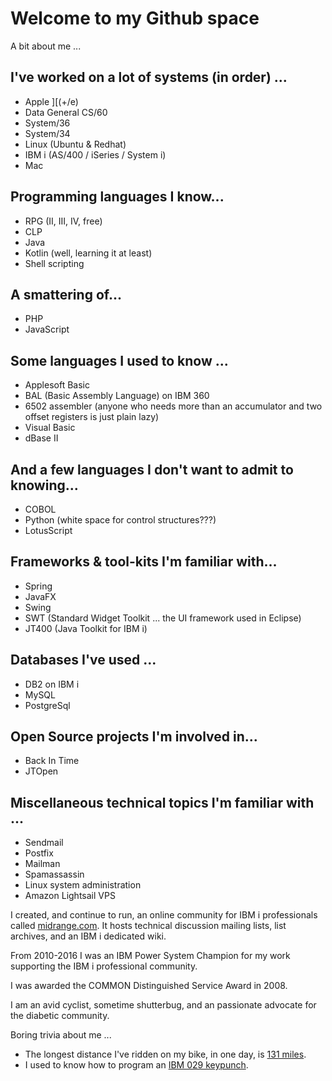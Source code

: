# Welcome to my Github space

A bit about me ...

## I've worked on a lot of systems (in order) ...
- Apple ][(+/e)
- Data General CS/60
- System/36
- System/34
- Linux (Ubuntu & Redhat)
- IBM i (AS/400 / iSeries / System i)
- Mac

## Programming languages I know...
- RPG (II, III, IV, free)
- CLP
- Java
- Kotlin (well, learning it at least)
- Shell scripting

## A smattering of...
- PHP
- JavaScript

## Some languages I used to know ...
- Applesoft Basic
- BAL (Basic Assembly Language) on IBM 360
- 6502 assembler (anyone who needs more than an accumulator and two offset registers is just plain lazy)
- Visual Basic
- dBase II

## And a few languages I don't want to admit to knowing...
- COBOL
- Python (white space for control structures???)
- LotusScript

## Frameworks & tool-kits I'm familiar with...
- Spring
- JavaFX
- Swing
- SWT (Standard Widget Toolkit ... the UI framework used in Eclipse)
- JT400 (Java Toolkit for IBM i)

## Databases I've used ...
- DB2 on IBM i
- MySQL
- PostgreSql

## Open Source projects I'm involved in...
- Back In Time
- JTOpen

## Miscellaneous technical topics I'm familiar with ...
- Sendmail
- Postfix
- Mailman
- Spamassassin
- Linux system administration
- Amazon Lightsail VPS

I created, and continue to run, an online community for IBM i professionals called [midrange.com](https://midrange.com).  It hosts technical discussion mailing lists, list archives, and an IBM i dedicated wiki.

From 2010-2016 I was an IBM Power System Champion for my work supporting the IBM i professional community.

I was awarded the COMMON Distinguished Service Award in 2008.

I am an avid cyclist, sometime shutterbug, and an passionate advocate for the diabetic community.


Boring trivia about me ...
- The longest distance I've ridden on my bike, in one day, is [131 miles](https://www.strava.com/activities/1052619836).
- I used to know how to program an [IBM 029 keypunch](https://en.wikipedia.org/wiki/Keypunch#IBM_029_Card_Punch).
